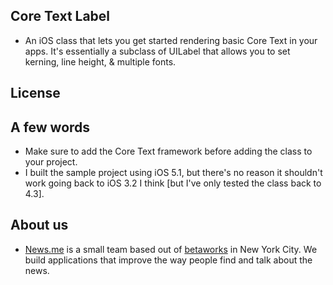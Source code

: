 ## Core Text Label 
- An iOS class that lets you get started rendering basic Core Text in your apps. It's essentially a subclass of UILabel that allows you to set kerning, line height, & multiple fonts.

## License

## A few words
- Make sure to add the Core Text framework before adding the class to your project.
- I built the sample project using iOS 5.1, but there's no reason it shouldn't work going back to iOS 3.2 I think [but I've only tested the class back to 4.3].

## About us
- [News.me](http://News.me/) is a small team based out of [betaworks](http://betaworks.com/) in New York City. We build applications that improve the way people find and talk about the news.